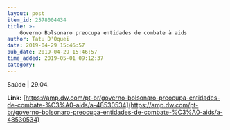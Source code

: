 ```yaml
---
layout: post
item_id: 2578004434
title: >-
    Governo Bolsonaro preocupa entidades de combate à aids
author: Tatu D'Oquei
date: 2019-04-29 15:46:57
pub_date: 2019-04-29 15:46:57
time_added: 2019-05-01 09:12:37
category: 
---
```


Saúde | 29.04.

**Link:** [https://amp.dw.com/pt-br/governo-bolsonaro-preocupa-entidades-de-combate-%C3%A0-aids/a-48530534](https://amp.dw.com/pt-br/governo-bolsonaro-preocupa-entidades-de-combate-%C3%A0-aids/a-48530534)


